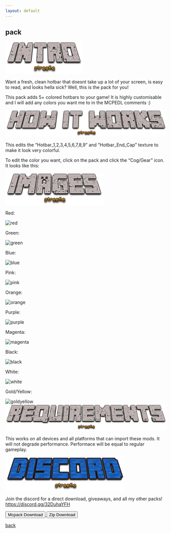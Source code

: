 ```yaml
---
layout: default
---
```


## pack

<img src="/all/intro.png" alt="intro">

Want a fresh, clean hotbar that doesnt take up a lot of your screen, is easy to read, and looks hella sick? Well, this is the pack for you!   

This pack adds 5+ colored hotbars to your game! It is highly customisable and I will add any colors you want me to in the MCPEDL comments :)

<img src="/all/how.png" alt="howitworks">

This edits the “Hotbar_1,2,3,4,5,6,7,8,9” and “Hotbar_End_Cap” texture to make it look very colorful.

To edit the color you want, click on the pack and click the “Cog/Gear” icon. It looks like this:

<img src="/all/images.png" alt="images">

Red:

<img src="/customcoloredhotbars/custom-colored-hotbars_.jpeg" alt="red">

Green:

<img src="/customcoloredhotbars/custom-colored-hotbars_.jpeg" alt="green">

Blue:

<img src="/customcoloredhotbars/custom-colored-hotbars_.jpeg" alt="blue">

Pink: 

<img src="/customcoloredhotbars/custom-colored-hotbars_10.jpeg" alt="pink">

Orange:

<img src="/customcoloredhotbars/custom-colored-hotbars_11.jpeg" alt="orange">

Purple:

<img src="/customcoloredhotbars/custom-colored-hotbars_12.jpeg" alt="purple">

Magenta:

<img src="/customcoloredhotbars/custom-colored-hotbars_13.jpeg" alt="magenta">

Black:

<img src="/customcoloredhotbars/custom-colored-hotbars_14.jpeg" alt="black">

White:

<img src="/customcoloredhotbars/custom-colored-hotbars_15.jpeg" alt="white">

Gold/Yellow:

<img src="/customcoloredhotbars/custom-colored-hotbars_16.jpeg" alt="goldyellow">

<img src="/all/req.png" alt="requirements">

This works on all devices and all platforms that can import these mods. It will not degrade performance. Performace will be equal to regular gameplay.

<img src="/all/discord.png" alt="discord">

Join the discord for a direct download, giveaways, and all my other packs!
https://discord.gg/32DuhaYFH

<a href="/customcoloredhotbars/custom-colored-hotbars-mcpack.mcpack" download="custom-colored-hotbars-mcpack"> 
<button type="button">Mcpack Download</button> 
</a>

<a href="/customcoloredhotbars/custom-colored-hotbars-zip.zip" download="custom-colored-hotbars-zip"> 
<button type="button">Zip Download</button> 
</a>

[back](./)
